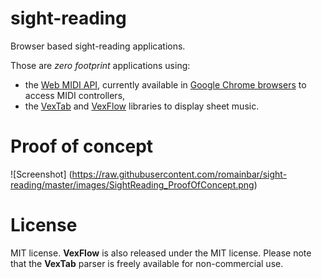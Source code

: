 # sight-reading
Browser based sight-reading applications.

Those are *zero footprint* applications using:
* the [Web MIDI API](http://www.w3.org/TR/webmidi/), currently available in [Google Chrome browsers](https://www.google.com/chrome/browser/desktop/) to access MIDI controllers,
* the [VexTab](http://www.vexflow.com/vextab/) and [VexFlow](http://www.vexflow.com/) libraries to display sheet music.

# Proof of concept
![Screenshot]
(https://raw.githubusercontent.com/romainbar/sight-reading/master/images/SightReading_ProofOfConcept.png)

# License
MIT license. **VexFlow** is also released under the MIT license. Please note that the **VexTab** parser is freely available for non-commercial use.


